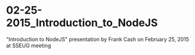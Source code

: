 # 02-25-2015_Introduction_to_NodeJS
"Introduction to NodeJS" presentation by Frank Cash on February 25, 2015 at SSEUG meeting
